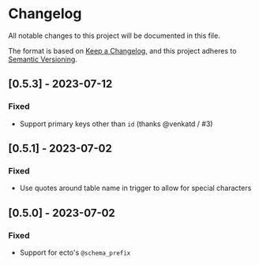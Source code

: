 # Changelog

All notable changes to this project will be documented in this file.

The format is based on [Keep a Changelog](https://keepachangelog.com/en/1.1.0/),
and this project adheres to [Semantic Versioning](https://semver.org/spec/v2.0.0.html).

## [0.5.3] - 2023-07-12

### Fixed

- Support primary keys other than `id` (thanks @venkatd / #3)

## [0.5.1] - 2023-07-02

### Fixed

- Use quotes around table name in trigger to allow for special characters

## [0.5.0] - 2023-07-02

### Fixed

- Support for ecto's `@schema_prefix`

